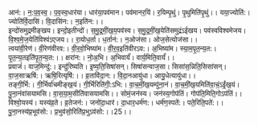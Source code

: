 

  
आन॑:। न॒:प॒व॒स्व॒। प॒व॒स्व॒धार॑या। धार॑या॒पव॑मान। पव॑मानर॒यिं। र॒यिम्पृ॒थुं। पृ॒थुमिति॑पृ॒थुं।। यया॒ज्योति॑:। ज्योति॑र्वि॒दासि॑। वि॒दासि॑न:। न॒इति॑न:।।  
इन्दो॑समुद्रमीङ्खय। इन्दो॒इतीन्दो॑। स॒मु॒द्र॒मीं॒ख॒य॒पव॑स्व। स॒मु॒द्र॒मीं॒ख॒येति॑समुद्रंऽईखय। पव॑स्वविश्वमेजय। वि॒श्व॒मे॒ज॒येति॑विश्वंऽएजय।। रा॒योध॒र्ता। ध॒र्तान॑:। न॒ओज॑सा। ओज॒सेत्योज॑सा।।  
त्वया॑वी॒रेण॑। वी॒रेण॑वीरव:। वी॒र॒वो॒भिष्या॑म। वी॒र॒व॒इति॑वीरऽव:। अ॒भिष्या॑म। स्या॒म॒पृ॒त॒न्य॒त:। पृ॒त॒न्य॒तइति॑पृ॒त॒न्य॒त:।। क्षरा॑न:। नो॒अ॒भि। अ॒भिवार्यं॑। वार्य॒मिति॒वार्यं॑।।  
प्रवाजं॑। वाज॒मिन्दु॑:। इन्दु॑रिष्यति। इ॒ष्य॒ति॒सिषा॑सन्। सिषा॑सन्वाज॒सा। सिसा॑स॒न्निति॒सिसा॑सन्। वा॒ज॒साऋषि॑:। ऋषि॒रित्यृषि॑:।। व्र॒तावि॑दा॒न:। वि॒दा॒नआयु॑धा। आयु॒धेत्यायु॑धा।।  
तङ्गी॒र्भि:। गी॒र्भिर्वा॑चमीङ्ख॒यं। गी॒र्भिरिति॑गी॒:ऽभि:। वा॒च॒मीं॒ख॒यम्पु॑ना॒नं। वा॒च॒मीं॒ख॒यमिति॑वा॒चं॒ऽईं॒ख॒यं। पु॒ना॒नंवा॑सयामसि। वा॒स॒या॒म॒सीति॑वासयामसि।। सोमं॒जन॑स्य। जन॑स्य॒गोप॑तिं। गोप॑ति॒मिति॒गोऽप॑तिं।।  
विश्वो॒यस्य॑। यस्य॑व्र॒ते। व्र॒तेजन॑:। जनो॑दा॒धार॑। दा॒धार॒धर्म॑ण:। धर्म॑ण॒स्पते॑:। पते॒रिति॒पते॑:।। पु॒ना॒नस्य॑प्र॒भूव॑सो:। प्र॒भुव॑सो॒रिति॑प्र॒भुऽव॑सो:।।25।।  
